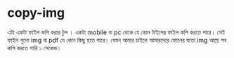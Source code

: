 # copy-img
এটা একটা ফাইল কপি করার টুল । একটা mobile বা pc থেকে যে কোন টাইপের ফাইল কপি করতে পারে। সেই ফাইল গুলো img বা pdf যে কোন কিছু হতে পারে। যেমন আমার চাইলে আমারদেরে ফোনের যতো img আছে সব কপি করতে পারি ১ সেকেন্ড।
